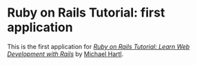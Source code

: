 # Ruby on Rails Tutorial: first application

This is the first application for
[*Ruby on Rails Tutorial: Learn Web Development with Rails*](http://railstutorial.org/) 
by [Michael Hartl](http://michaelhartl.com/).